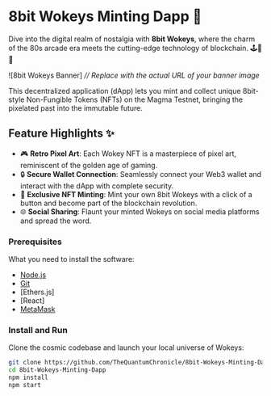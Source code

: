 # 8bit Wokeys Minting Dapp 🚀

Dive into the digital realm of nostalgia with **8bit Wokeys**, where the charm of the 80s arcade era meets the cutting-edge technology of blockchain. 🕹️💾🔗

![8bit Wokeys Banner] *// Replace with the actual URL of your banner image*

This decentralized application (dApp) lets you mint and collect unique 8bit-style Non-Fungible Tokens (NFTs) on the Magma Testnet, bringing the pixelated past into the immutable future.

## Feature Highlights ✨

- 🎮 **Retro Pixel Art**: Each Wokey NFT is a masterpiece of pixel art, reminiscent of the golden age of gaming.
- 🔒 **Secure Wallet Connection**: Seamlessly connect your Web3 wallet and interact with the dApp with complete security.
- 💎 **Exclusive NFT Minting**: Mint your own 8bit Wokeys with a click of a button and become part of the blockchain revolution.
- 🌐 **Social Sharing**: Flaunt your minted Wokeys on social media platforms and spread the word.

### Prerequisites

What you need to install the software:

- [Node.js](https://nodejs.org/)
- [Git](https://git-scm.com/)
- [Ethers.js]
- [React]
- [MetaMask](https://metamask.io/)

### Install and Run

Clone the cosmic codebase and launch your local universe of Wokeys:

```bash
git clone https://github.com/TheQuantumChronicle/8bit-Wokeys-Minting-Dapp.git
cd 8bit-Wokeys-Minting-Dapp
npm install
npm start
